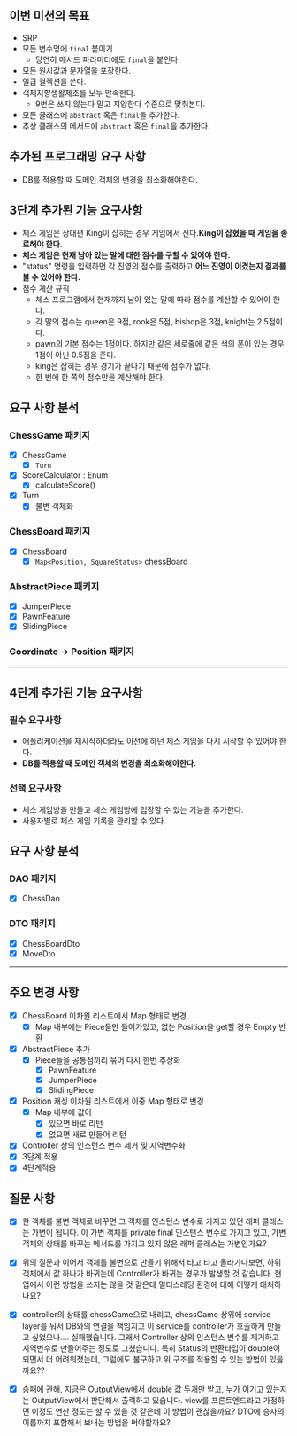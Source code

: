 ## 이번 미션의 목표

- SRP
- 모든 변수명에 `final` 붙이기
    - 당연히 메서드 파라미터에도 `final`을 붙인다.
- 모든 원시값과 문자열을 포장한다.
- 일급 컬렉션을 쓴다.
- 객체지향생활체조를 모두 만족한다.
    - 9번은 쓰지 않는다 말고 지양한다 수준으로 맞춰본다.
- 모든 클래스에 `abstract` 혹은 `final`을 추가한다.
- 추상 클래스의 메서드에 `abstract` 혹은 `final`을 추가한다.

## 추가된 프로그래밍 요구 사항

- DB를 적용할 때 도메인 객체의 변경을 최소화해야한다.

## 3단계 추가된 기능 요구사항

- 체스 게임은 상대편 King이 잡히는 경우 게임에서 진다.**King이 잡혔을 때 게임을 종료해야 한다.**
- **체스 게임은 현재 남아 있는 말에 대한 점수를 구할 수 있어야 한다.**
- "status" 명령을 입력하면 각 진영의 점수를 출력하고 **어느 진영이 이겼는지 결과를 볼 수 있어야 한다.**
- 점수 계산 규칙
    - 체스 프로그램에서 현재까지 남아 있는 말에 따라 점수를 계산할 수 있어야 한다.
    - 각 말의 점수는 queen은 9점, rook은 5점, bishop은 3점, knight는 2.5점이다.
    - pawn의 기본 점수는 1점이다. 하지만 같은 세로줄에 같은 색의 폰이 있는 경우 1점이 아닌 0.5점을 준다.
    - king은 잡히는 경우 경기가 끝나기 때문에 점수가 없다.
    - 한 번에 한 쪽의 점수만을 계산해야 한다.

## 요구 사항 분석

### ChessGame 패키지

- [x]  ChessGame
    - [x]  `Turn`
- [x]  ScoreCalculator : Enum
    - [x]  calculateScore()
- [x]  Turn
    - [x]  불변 객체화

### ChessBoard 패키지

- [x]  ChessBoard
    - [x]  `Map<Position, SquareStatus>` chessBoard

### AbstractPiece 패키지

- [x]  JumperPiece
- [x]  PawnFeature
- [x]  SlidingPiece

### ~~Coordinate~~ → Position 패키지

---

## 4단계 추가된 기능 요구사항

### **필수 요구사항**

- 애플리케이션을 재시작하더라도 이전에 하던 체스 게임을 다시 시작할 수 있어야 한다.
- **DB를 적용할 때 도메인 객체의 변경을 최소화해야한다.**

### **선택 요구사항**

- 체스 게임방을 만들고 체스 게임방에 입장할 수 있는 기능을 추가한다.
- 사용자별로 체스 게임 기록을 관리할 수 있다.

## 요구 사항 분석

### DAO 패키지

- [x]  ChessDao

### DTO 패키지

- [x]  ChessBoardDto
- [x]  MoveDto

---

## 주요 변경 사항

- [x]  ChessBoard 이차원 리스트에서 Map 형태로 변경
    - [x]  Map 내부에는 Piece들만 들어가있고, 없는 Position을 get할 경우 Empty 반환
- [x]  AbstractPiece 추가
    - [x]  Piece들을 공통점끼리 묶어 다시 한번 추상화
        - [x]  PawnFeature
        - [x]  JumperPiece
        - [x]  SlidingPiece
- [x]  Position 캐싱 이차원 리스트에서 이중 Map 형태로 변경
    - [x]  Map 내부에 값이
        - [x]  있으면 바로 리턴
        - [x]  없으면 새로 만들어 리턴
- [x]  Controller 상의 인스턴스 변수 제거 및 지역변수화
- [x]  3단계 적용
- [x]  4단계적용

## 질문 사항
- [x]  한 객체를 불변 객체로 바꾸면 그 객체를 인스턴스 변수로 가지고 있던 래퍼 클래스는 가변이 됩니다.
  이 가변 객체를 private final 인스턴스 변수로 가지고 있고, 가변 객체의 상태를 바꾸는 메서드를 가지고 있지 않은 래퍼 클래스는 가변인가요?

- [x]  위의 질문과 이어서 객체를 불변으로 만들기 위해서 타고 타고 올라가다보면,
  하위 객체에서 값 하나가 바뀌는데 Controller가 바뀌는 경우가 발생할 것 같습니다.
  현업에서 이런 방법을 쓰지는 않을 것 같은데 멀티스레딩 환경에 대해 어떻게 대처하나요?

- [x]  controller의 상태를 chessGame으로 내리고, chessGame 상위에 service layer를 둬서
  DB와의 연결을 책임지고 이 service를 controller가 호출하게 만들고 싶었으나…. 실패했습니다.
  그래서 Controller 상의 인스턴스 변수를 제거하고 지역변수로 만들어주는 정도로 그쳤습니다.
  특히 Status의 반환타입이 double이 되면서 더 어려워졌는데, 그럼에도 불구하고 위 구조를 적용할 수 있는 방법이 있을까요??

- [x]  승패에 관해, 지금은 OutputView에서 double 값 두개만 받고,
    누가 이기고 있는지는 OutputView에서 판단해서 출력하고 있습니다.
    view를 프론트엔드라고 가정하면 이정도 연산 정도는 할 수 있을 것 같은데 이 방법이 괜찮을까요?
    DTO에 승자의 이름까지 포함해서 보내는 방법을 써야할까요?
